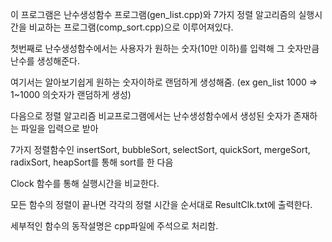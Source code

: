 이 프로그램은 난수생성함수 프로그램(gen_list.cpp)와 7가지 정렬 알고리즘의 실행시간을 비교하는 프로그램(comp_sort.cpp)으로 이루어져있다.

첫번째로 난수생성함수에서는 사용자가 원하는 숫자(10만 이하)를 입력해 그 숫자만큼 난수를 생성해준다.

여기서는 알아보기쉽게 원하는 숫자이하로 랜덤하게 생성해줌. (ex gen_list 1000 => 1~1000 의숫자가 랜덤하게 생성) 

다음으로 정렬 알고리즘 비교프로그램에서는 난수생성함수에서 생성된 숫자가 존재하는 파일을 입력으로 받아 

7가지 정렬함수인 insertSort, bubbleSort, selectSort, quickSort, mergeSort, radixSort, heapSort를 통해 sort를 한 다음

Clock 함수를 통해 실행시간을 비교한다. 

모든 함수의 정렬이 끝나면 각각의 정렬 시간을 순서대로 ResultClk.txt에 출력한다.

세부적인 함수의 동작설명은 cpp파일에 주석으로 처리함.
